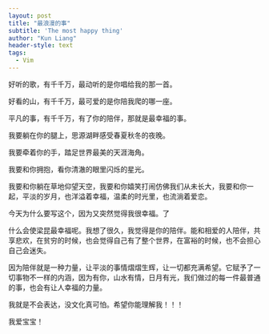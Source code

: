 ```yaml
---
layout: post
title: "最浪漫的事"
subtitle: 'The most happy thing'
author: "Kun Liang"
header-style: text
tags:
  - Vim
---
```



  好听的歌，有千千万，最动听的是你唱给我的那一首。
  
  好看的山，有千千万，最可爱的是你陪我爬的哪一座。

  平凡的事，有千千万，有了你的陪伴，那就是最幸福的事。
  
  我要躺在你的腿上，思源湖畔感受春夏秋冬的夜晚。
  
  我要牵着你的手，踏足世界最美的天涯海角。
  
  我要和你拥抱，看你清澈的眼里闪烁的星光。
  
  我要和你躺在草地仰望天空，我要和你嬉笑打闹仿佛我们从未长大，我要和你一起，平淡的岁月，也洋溢着幸福，温柔的时光里，也流淌着爱恋。
  
  今天为什么要写这个，因为又突然觉得我很幸福。了
  
  什么会使梁昆最幸福呢。我想了很久，我觉得是你的陪伴。能和相爱的人陪伴，共享悲欢，在贫穷的时候，也会觉得自己有了整个世界，在富裕的时候，也不会担心自己会迷失。
  
  因为陪伴就是一种力量，让平淡的事情熠熠生辉，让一切都充满希望。它赋予了一切事物不一样的内涵，因为有你，山水有情，日月有光，我们做过的每一件最普通的事，也会有让人幸福的力量。
  
  我就是不会表达，没文化真可怕。希望你能理解我！！！
  
  我爱宝宝！
  
  
  
  
  
  
  
  
  
  
  
  
  
  
  
  
  
  
  
  
  
  
  
  
  
  
  
  
  



